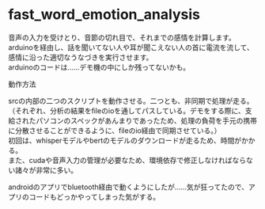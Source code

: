 # fast_word_emotion_analysis

音声の入力を受けとり、音節の切れ目で、それまでの感情を計算します。  
arduinoを経由し、話を聞いてない人や耳が聞こえない人の首に電流を流して、感情に沿った適切なうなづきを実行させます。  
arduinoのコードは……デモ機の中にしか残ってないかも。  

動作方法

srcの内部の二つのスクリプトを動作させる。二つとも、非同期で処理が走る。  
（それぞれ、分析の結果をfileのioを通してパスしている。デモをする際に、支給されたパソコンのスペックがあんまりであったため、処理の負荷を手元の携帯に分散させることができるように、fileのio経由で同期させている。）  
初回は、whisperモデルやbertのモデルのダウンロードが走るため、時間がかかる。  
また、cudaや音声入力の管理が必要なため、環境依存で修正しなければならない諸々が非常に多い。  

androidのアプリでbluetooth経由で動くようにしたが……気が狂ってたので、アプリのコードもどっかやってしまった気がする。
